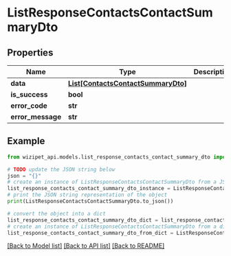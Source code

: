 # ListResponseContactsContactSummaryDto


## Properties

Name | Type | Description | Notes
------------ | ------------- | ------------- | -------------
**data** | [**List[ContactsContactSummaryDto]**](ContactsContactSummaryDto.md) |  | [optional] 
**is_success** | **bool** |  | [optional] 
**error_code** | **str** |  | [optional] 
**error_message** | **str** |  | [optional] 

## Example

```python
from wizipet_api.models.list_response_contacts_contact_summary_dto import ListResponseContactsContactSummaryDto

# TODO update the JSON string below
json = "{}"
# create an instance of ListResponseContactsContactSummaryDto from a JSON string
list_response_contacts_contact_summary_dto_instance = ListResponseContactsContactSummaryDto.from_json(json)
# print the JSON string representation of the object
print(ListResponseContactsContactSummaryDto.to_json())

# convert the object into a dict
list_response_contacts_contact_summary_dto_dict = list_response_contacts_contact_summary_dto_instance.to_dict()
# create an instance of ListResponseContactsContactSummaryDto from a dict
list_response_contacts_contact_summary_dto_from_dict = ListResponseContactsContactSummaryDto.from_dict(list_response_contacts_contact_summary_dto_dict)
```
[[Back to Model list]](../README.md#documentation-for-models) [[Back to API list]](../README.md#documentation-for-api-endpoints) [[Back to README]](../README.md)


